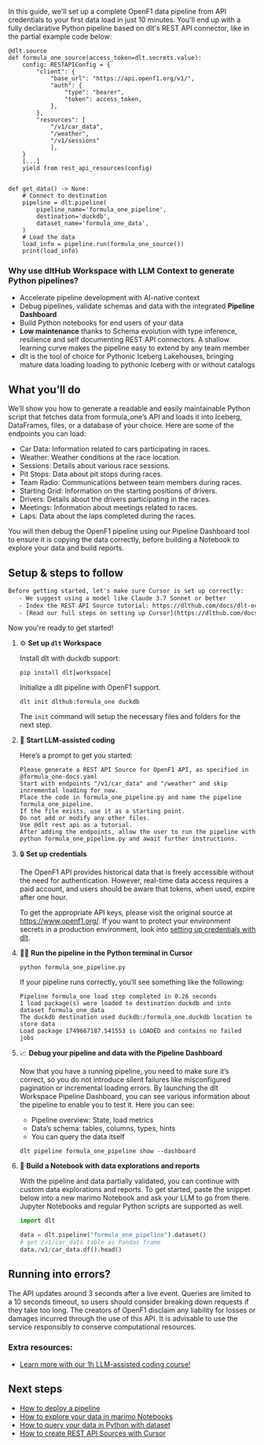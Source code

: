 In this guide, we'll set up a complete OpenF1 data pipeline from API credentials to your first data load in just 10 minutes. You'll end up with a fully declarative Python pipeline based on dlt's REST API connector, like in the partial example code below:

```python-outcome
@dlt.source
def formula_one_source(access_token=dlt.secrets.value):
    config: RESTAPIConfig = {
        "client": {
            "base_url": "https://api.openf1.org/v1/",
            "auth": {
                "type": "bearer",
                "token": access_token,
            },
        },
        "resources": [
            "/v1/car_data",
            "/weather",
            "/v1/sessions"
            ],
    }
    [...]
    yield from rest_api_resources(config)


def get_data() -> None:
    # Connect to destination
    pipeline = dlt.pipeline(
        pipeline_name='formula_one_pipeline',
        destination='duckdb',
        dataset_name='formula_one_data', 
    )
    # Load the data
    load_info = pipeline.run(formula_one_source())
    print(load_info) 
```

### Why use dltHub Workspace with LLM Context to generate Python pipelines?

- Accelerate pipeline development with AI-native context
- Debug pipelines, validate schemas and data with the integrated **Pipeline Dashboard**
- Build Python notebooks for end users of your data
- **Low maintenance** thanks to Schema evolution with type inference, resilience and self documenting REST API connectors. A shallow learning curve makes the pipeline easy to extend by any team member
- dlt is the tool of choice for Pythonic Iceberg Lakehouses, bringing mature data loading loading to pythonic Iceberg with or without catalogs

## What you’ll do

We’ll show you how to generate a readable and easily maintainable Python script that fetches data from formula_one’s API and loads it into Iceberg, DataFrames, files, or a database of your choice. Here are some of the endpoints you can load:

- Car Data: Information related to cars participating in races.
- Weather: Weather conditions at the race location.
- Sessions: Details about various race sessions.
- Pit Stops: Data about pit stops during races.
- Team Radio: Communications between team members during races.
- Starting Grid: Information on the starting positions of drivers.
- Drivers: Details about the drivers participating in the races.
- Meetings: Information about meetings related to races.
- Laps: Data about the laps completed during the races.

You will then debug the OpenF1 pipeline using our Pipeline Dashboard tool to ensure it is copying the data correctly, before building a Notebook to explore your data and build reports.

## Setup & steps to follow

```default
Before getting started, let's make sure Cursor is set up correctly:
   - We suggest using a model like Claude 3.7 Sonnet or better
   - Index the REST API Source tutorial: https://dlthub.com/docs/dlt-ecosystem/verified-sources/rest_api/ and add it to context as **@dlt rest api**
   - [Read our full steps on setting up Cursor](https://dlthub.com/docs/dlt-ecosystem/llm-tooling/cursor-restapi#23-configuring-cursor-with-documentation)
```

Now you're ready to get started!

1. ⚙️ **Set up `dlt` Workspace**
    
    Install dlt with duckdb support:
    ```shell
    pip install dlt[workspace]
    ```

    Initialize a dlt pipeline with OpenF1 support.
    ```shell
    dlt init dlthub:formula_one duckdb
    ```

    The `init` command will setup the necessary files and folders for the next step.
    
2. 🤠 **Start LLM-assisted coding**
    
    Here’s a prompt to get you started:
    
    ```prompt
    Please generate a REST API Source for OpenF1 API, as specified in @formula_one-docs.yaml 
    Start with endpoints "/v1/car_data" and "/weather" and skip incremental loading for now. 
    Place the code in formula_one_pipeline.py and name the pipeline formula_one_pipeline. 
    If the file exists, use it as a starting point. 
    Do not add or modify any other files. 
    Use @dlt rest api as a tutorial. 
    After adding the endpoints, allow the user to run the pipeline with python formula_one_pipeline.py and await further instructions.
    ```

    
3. 🔒 **Set up credentials** 
    
    The OpenF1 API provides historical data that is freely accessible without the need for authentication. However, real-time data access requires a paid account, and users should be aware that tokens, when used, expire after one hour.
    
    To get the appropriate API keys, please visit the original source at https://www.openf1.org/.
    If you want to protect your environment secrets in a production environment, look into [setting up credentials with dlt](https://dlthub.com/docs/walkthroughs/add_credentials).
    
4. 🏃‍♀️ **Run the pipeline in the Python terminal in Cursor**
    
    ```shell
    python formula_one_pipeline.py
    ```
    
    If your pipeline runs correctly, you’ll see something like the following:
    
    ```shell
    Pipeline formula_one load step completed in 0.26 seconds
    1 load package(s) were loaded to destination duckdb and into dataset formula_one_data
    The duckdb destination used duckdb:/formula_one.duckdb location to store data
    Load package 1749667187.541553 is LOADED and contains no failed jobs
    ```
    
5. 📈 **Debug your pipeline and data with the Pipeline Dashboard**

    Now that you have a running pipeline, you need to make sure it’s correct, so you do not introduce silent failures like misconfigured pagination or incremental loading errors. By launching the dlt Workspace Pipeline Dashboard, you can see various information about the pipeline to enable you to test it. Here you can see:
    - Pipeline overview: State, load metrics
    - Data’s schema: tables, columns, types, hints
    - You can query the data itself
    
    ```shell
    dlt pipeline formula_one_pipeline show --dashboard
    ```
    
6. 🐍 **Build a Notebook with data explorations and reports**

    With the pipeline and data partially validated, you can continue with custom data explorations and reports. To get started, paste the snippet below into a new marimo Notebook and ask your LLM to go from there. Jupyter Notebooks and regular Python scripts are supported as well.

    
    ```python
    import dlt

   data = dlt.pipeline("formula_one_pipeline").dataset()
   # get /v1/car_data table as Pandas frame
   data./v1/car_data.df().head()
    ```

## Running into errors?

The API updates around 3 seconds after a live event. Queries are limited to a 10 seconds timeout, so users should consider breaking down requests if they take too long. The creators of OpenF1 disclaim any liability for losses or damages incurred through the use of this API. It is advisable to use the service responsibly to conserve computational resources.

### Extra resources:

- [Learn more with our 1h LLM-assisted coding course!](https://www.youtube.com/watch?v=GGid70rnJuM)

## Next steps

- [How to deploy a pipeline](https://dlthub.com/docs/walkthroughs/deploy-a-pipeline)
- [How to explore your data in marimo Notebooks](https://dlthub.com/docs/general-usage/dataset-access/marimo)
- [How to query your data in Python with dataset](https://dlthub.com/docs/general-usage/dataset-access/dataset)
- [How to create REST API Sources with Cursor](https://dlthub.com/docs/dlt-ecosystem/llm-tooling/cursor-restapi)